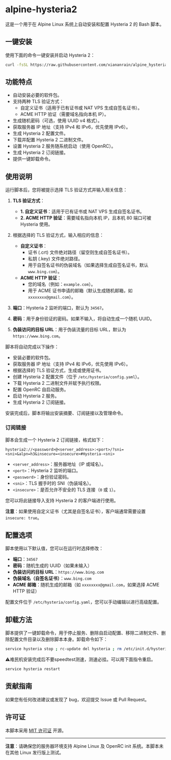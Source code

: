 # alpine-hysteria2

这是一个用于在 Alpine Linux 系统上自动安装和配置 Hysteria 2 的 Bash 脚本。

## 一键安装

使用下面的命令一键安装并启动 Hysteria 2：

```bash
curl -fsSL https://raw.githubusercontent.com/xiananrain/alpine_hysteria2/main/hy2.sh -o hy2.sh && chmod +x hy2.sh && sh hy2.sh
```

## 功能特点

- 自动安装必要的软件包。
- 支持两种 TLS 验证方式：
  - 自定义证书（适用于已有证书或 NAT VPS 生成自签名证书）。
  - ACME HTTP 验证（需要域名指向本机 IP）。
- 生成随机密码（可选，使用 UUID v4 格式）。
- 获取服务器 IP 地址（支持 IPv4 和 IPv6，优先使用 IPv6）。
- 生成 Hysteria 2 配置文件。
- 下载并配置 Hysteria 2 二进制文件。
- 设置 Hysteria 2 服务随系统启动（使用 OpenRC）。
- 生成 Hysteria 2 订阅链接。
- 提供一键卸载命令。

## 使用说明

运行脚本后，您将被提示选择 TLS 验证方式并输入相关信息：

1. **TLS 验证方式**：
   - **1. 自定义证书**：适用于已有证书或 NAT VPS 生成自签名证书。
   - **2. ACME HTTP 验证**：需要域名指向本机 IP，且本机 80 端口可被 Hysteria 使用。

2. 根据选择的 TLS 验证方式，输入相应的信息：
   - **自定义证书**：
     - 证书 (.crt) 文件绝对路径（留空则生成自签名证书）。
     - 私钥 (.key) 文件绝对路径。
     - 用于自签名证书的伪装域名（如果选择生成自签名证书，默认 `www.bing.com`）。
   - **ACME HTTP 验证**：
     - 您的域名（例如：`example.com`）。
     - 用于 ACME 证书申请的邮箱（默认生成随机邮箱，如 `xxxxxxxx@gmail.com`）。

3. **端口**：Hysteria 2 监听的端口，默认为 `34567`。
4. **密码**：用于身份验证的密码。如果不输入，将自动生成一个随机 UUID。
5. **伪装访问的目标 URL**：用于伪装流量的目标 URL，默认为 `https://www.bing.com`。

脚本将自动完成以下操作：

- 安装必要的软件包。
- 获取服务器 IP 地址（支持 IPv4 和 IPv6，优先使用 IPv6）。
- 根据选择的 TLS 验证方式，生成或使用证书。
- 创建 Hysteria 2 配置文件（位于 `/etc/hysteria/config.yaml`）。
- 下载 Hysteria 2 二进制文件并赋予执行权限。
- 配置 OpenRC 自启动服务。
- 启动 Hysteria 2 服务。
- 生成 Hysteria 2 订阅链接。

安装完成后，脚本将输出安装摘要、订阅链接以及管理命令。

### 订阅链接

脚本会生成一个 Hysteria 2 订阅链接，格式如下：

```
hysteria2://<password>@<server_address>:<port>/?sni=<sni>&alpn=h3&insecure=<insecure>#Hysteria-<sni>
```

- `<server_address>`：服务器地址（IP 或域名）。
- `<port>`：Hysteria 2 监听的端口。
- `<password>`：身份验证密码。
- `<sni>`：TLS 握手时的 SNI（伪装域名）。
- `<insecure>`：是否允许不安全的 TLS 连接（`0` 或 `1`）。

您可以将此链接导入支持 Hysteria 2 的客户端进行使用。

**注意**：如果使用自定义证书（尤其是自签名证书），客户端通常需要设置 `insecure: true`。

## 配置选项

脚本使用以下默认值，您可以在运行时选择修改：

- **端口**：`34567`
- **密码**：随机生成的 UUID（如果未输入）
- **伪装访问的目标 URL**：`https://www.bing.com`
- **伪装域名（自签名证书）**：`www.bing.com`
- **ACME 邮箱**：随机生成的邮箱（如 `xxxxxxxx@gmail.com`，如果选择 ACME HTTP 验证）

配置文件位于 `/etc/hysteria/config.yaml`，您可以手动编辑以进行高级配置。

## 卸载方法

脚本提供了一键卸载命令，用于停止服务、删除自启动配置、移除二进制文件、删除配置文件目录以及删除脚本本身。卸载命令如下：

```bash
service hysteria stop ; rc-update del hysteria ; rm /etc/init.d/hysteria ; rm /usr/local/bin/hysteria ; rm -rf /etc/hysteria ; rm hy2.sh
```

⚠️难民机安装完成后不要speedtest测速，测速必挂。可以用下面指令重启。

```bash
service hysteria restart
```

## 贡献指南

如果您有任何改进建议或发现了 bug，欢迎提交 Issue 或 Pull Request。

## 许可证

本脚本采用 [MIT 许可证](LICENSE) 开源。

---

**注意**：请确保您的服务器环境支持 Alpine Linux 及 OpenRC init 系统。本脚本未在其他 Linux 发行版上测试。
